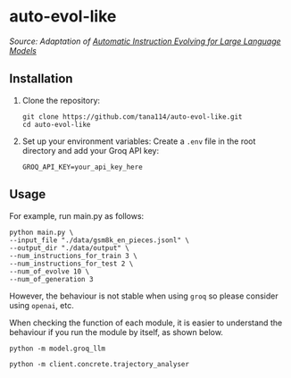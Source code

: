 # auto-evol-like

*Source: Adaptation of [Automatic Instruction Evolving for Large Language Models](https://arxiv.org/abs/2406.00770)*

## Installation

1. Clone the repository:
   ```
   git clone https://github.com/tana114/auto-evol-like.git
   cd auto-evol-like
   ```

2. Set up your environment variables:
   Create a `.env` file in the root directory and add your Groq API key:
   ```
   GROQ_API_KEY=your_api_key_here
   ```

## Usage

For example, run main.py as follows:
```
python main.py \
--input_file "./data/gsm8k_en_pieces.jsonl" \
--output_dir "./data/output" \
--num_instructions_for_train 3 \
--num_instructions_for_test 2 \
--num_of_evolve 10 \
--num_of_generation 3 
```

However, the behaviour is not stable when using `groq` so please consider using `openai`, etc.

When checking the function of each module, it is easier to understand the behaviour if you run the module by itself, as shown below.
```
python -m model.groq_llm
```

```
python -m client.concrete.trajectory_analyser
```



